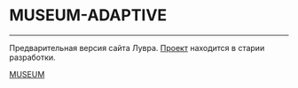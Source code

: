 # MUSEUM-ADAPTIVE
---
Предварительная версия сайта Лувра. [Проект](https://yuri-07.github.io/museum-project/) находится в старии разработки.

[MUSEUM](https://yuri-07.github.io/museum-project/)
